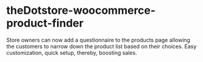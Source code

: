 # theDotstore-woocommerce-product-finder
Store owners can now add a questionnaire to the products page allowing the customers to narrow down the product list based on their choices. Easy customization, quick setup, thereby, boosting sales.

